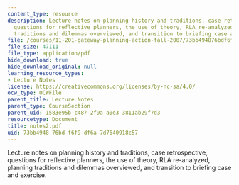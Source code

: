 ```yaml
---
content_type: resource
description: Lecture notes on planning history and traditions, case retrospective,
  questions for reflective planners, the use of theory, RLA re-analyzed, planning
  traditions and dilemmas overviewed, and transition to briefing case and exercise.
file: /courses/11-201-gateway-planning-action-fall-2007/73bb494876bdf6f9df6a7d7640918c57_notes2.pdf
file_size: 47111
file_type: application/pdf
hide_download: true
hide_download_original: null
learning_resource_types:
- Lecture Notes
license: https://creativecommons.org/licenses/by-nc-sa/4.0/
ocw_type: OCWFile
parent_title: Lecture Notes
parent_type: CourseSection
parent_uid: 1583e95b-c487-2f9a-a0e3-3811ab29f7d3
resourcetype: Document
title: notes2.pdf
uid: 73bb4948-76bd-f6f9-df6a-7d7640918c57
---
```

Lecture notes on planning history and traditions, case retrospective, questions for reflective planners, the use of theory, RLA re-analyzed, planning traditions and dilemmas overviewed, and transition to briefing case and exercise.